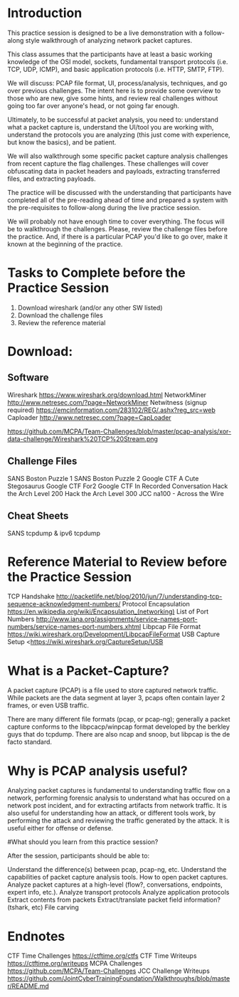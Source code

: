 # Introduction

This practice session is designed to be a live demonstration with a follow-along style walkthrough of analyzing network packet captures.  

This class assumes that the participants have at least a basic working knowledge of the OSI model, sockets, fundamental transport protocols (i.e. TCP, UDP, ICMP), and basic application protocols (i.e. HTTP, SMTP, FTP).

We will discuss: PCAP file format, UI, process/analysis, techniques, and go over previous challenges.  The intent here is to provide some overview to those who are new, give some hints, and review real challenges without going too far over anyone's head, or not going far enough.

Ultimately, to be successful at packet analysis, you need to: understand what a packet capture is, understand the UI/tool you are working with, understand the protocols you are analyzing (this just come with experience, but know the basics), and be patient.

We will also walkthrough some specific packet capture analysis challenges from recent capture the flag challenges.  These challenges will cover obfuscating data in packet headers and payloads, extracting transferred files, and extracting payloads.

The practice will be discussed with the understanding that participants have completed all of the pre-reading ahead of time and prepared a system with the pre-requisites to follow-along during the live practice session.

We will probably not have enough time to cover everything.  The focus will be to walkthrough the challenges.  Please, review the challenge files before the practice.  And, if there is a particular PCAP you'd like to go over, make it known at the beginning of the practice.

# Tasks to Complete before the Practice Session

1. Download wireshark (and/or any other SW listed)
2. Download the challenge files
3. Review the reference material

# Download:
## Software
Wireshark <https://www.wireshark.org/download.html>
NetworkMiner <http://www.netresec.com/?page=NetworkMiner>
Netwitness (signup required) <https://emcinformation.com/283102/REG/.ashx?reg_src=web>
Caploader <http://www.netresec.com/?page=CapLoader>

https://github.com/MCPA/Team-Challenges/blob/master/pcap-analysis/xor-data-challenge/Wireshark%20TCP%20Stream.png

## Challenge Files
SANS Boston Puzzle 1
SANS Boston Puzzle 2
Google CTF A Cute Stegosaurus
Google CTF For2
Google CTF In Recorded Conversation
Hack the Arch Level 200
Hack the Arch Level 300
JCC na100 - Across the Wire

## Cheat Sheets
SANS tcpdump & ipv6 tcpdump

# Reference Material to Review before the Practice Session

TCP Handshake <http://packetlife.net/blog/2010/jun/7/understanding-tcp-sequence-acknowledgment-numbers/>
Protocol Encapsulation <https://en.wikipedia.org/wiki/Encapsulation_(networking)>
List of Port Numbers <http://www.iana.org/assignments/service-names-port-numbers/service-names-port-numbers.xhtml>
Libpcap File Format <https://wiki.wireshark.org/Development/LibpcapFileFormat>
USB Capture Setup <https://wiki.wireshark.org/CaptureSetup/USB

# What is a Packet-Capture?

A packet capture (PCAP) is a file used to store captured network traffic.  While packets are the data segment at layer 3, pcaps often contain layer 2 frames, or even USB traffic.  

There are many different file formats (pcap, or pcap-ng); generally a packet capture conforms to the libpcacp/winpcap format developed by the berkley guys that do tcpdump.  There are also ncap and snoop, but libpcap is the de facto standard.

# Why is PCAP analysis useful?

Analyzing packet captures is fundamental to understanding traffic flow on a network, performing forensic analysis to understand what has occured on a network post incident, and for extracting artifacts from network traffic.  It is also useful for understanding how an attack, or different tools work, by performing the attack and reviewing the traffic generated by the attack.  It is useful either for offense or defense.

#What should you learn from this practice session?

After the session, participants should be able to:

Understand the difference(s) between pcap, pcap-ng, etc.
Understand the capabilities of packet capture analysis tools.
How to open packet captures.
Analyze packet captures at a high-level (flow?, conversations, endpoints, expert info, etc.).
Analyze transport protocols
Analyze application protocols
Extract contents from packets
Extract/translate packet field information? (tshark, etc)
File carving

# Endnotes
CTF Time Challenges <https://ctftime.org/ctfs>
CTF Time Writeups <https://ctftime.org/writeups>
MCPA Challenges <https://github.com/MCPA/Team-Challenges>
JCC Challenge Writeups <https://github.com/JointCyberTrainingFoundation/Walkthroughs/blob/master/README.md>